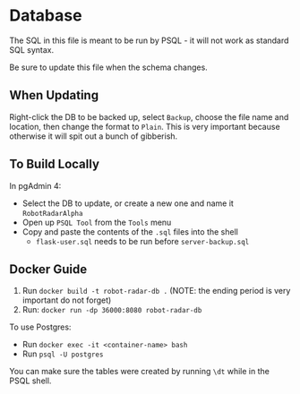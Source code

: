# Database
The SQL in this file is meant to be run by PSQL - it will not work as 
standard SQL syntax. 

Be sure to update this file when the schema changes.

## When Updating
Right-click the DB to be backed up, select `Backup`, choose the file name and
location, then change the format to `Plain`.  This is very important because
otherwise it will spit out a bunch of gibberish. 

## To Build Locally
In pgAdmin 4:
- Select the DB to update, or create a new one and name it `RobotRadarAlpha`
- Open up `PSQL Tool` from the `Tools` menu
- Copy and paste the contents of the `.sql` files into the shell
  - `flask-user.sql` needs to be run before `server-backup.sql`

## Docker Guide 
1. Run `docker build -t robot-radar-db .`
(NOTE: the ending period is very important do not forget)
2. Run: `docker run -dp 36000:8080 robot-radar-db`

To use Postgres:
- Run `docker exec -it <container-name> bash`
- Run `psql -U postgres`

You can make sure the tables were created by running `\dt` while in the PSQL shell.